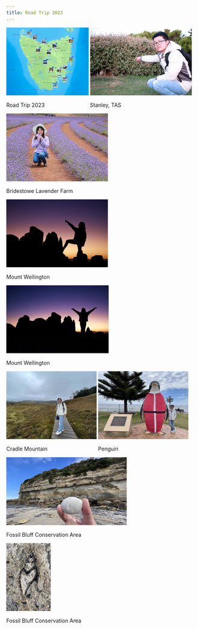 ```yaml
---
title: Road Trip 2023
---
```



<div id="banner">
	<div class="inline-block" style="display:inline-block;"><a href="road_trip_2023_2.jpg"><img src="road_trip_2023_2.jpg" style="height: 180px;"></a><div><p>Road Trip 2023</p></div></div>
	<div class="inline-block" style="display:inline-block;"><a href="Stanley_2.jpg"><img src="Stanley_2.jpg" style="height: 180px;"></a><div><p>Stanley, TAS</p></div></div>
	<div class="inline-block" style="display:inline-block;"><a href="Bridestowe_Lavender_Farm.jpg"><img src="Bridestowe_Lavender_Farm.jpg" style="height: 180px;"></a><div><p>Bridestowe Lavender Farm</p></div></div>
	<div class="inline-block" style="display:inline-block;"><a href="Mount_Wellington_1.jpg"><img src="Mount_Wellington_1.jpg" style="height: 180px;"></a><div><p>Mount Wellington</p></div></div>
	<div class="inline-block" style="display:inline-block;"><a href="Mount_Wellington_2.jpg"><img src="Mount_Wellington_2.jpg" style="height: 180px;"></a><div><p>Mount Wellington</p></div></div>
	<div class="inline-block" style="display:inline-block;"><a href="Cradle_Mountain.jpg"><img src="Cradle_Mountain.jpg" style="height: 180px;"></a><div><p>Cradle Mountain</p></div></div>
	<div class="inline-block" style="display:inline-block;"><a href="Penguin.jpg"><img src="Penguin.jpg" style="height: 180px;"></a><div><p>Penguin</p></div></div>
	<div class="inline-block" style="display:inline-block;"><a href="Fossil_Bluff_Conservation_Area_1.jpg"><img src="Fossil_Bluff_Conservation_Area_1.jpg" style="height: 180px;"></a><div><p>Fossil Bluff Conservation Area</p></div></div>
	<div class="inline-block" style="display:inline-block;"><a href="Fossil_Bluff_Conservation_Area_2.jpg"><img src="Fossil_Bluff_Conservation_Area_2.jpg" style="height: 180px;"></a><div><p>Fossil Bluff Conservation Area</p></div></div>
</div>



